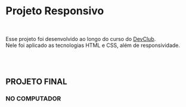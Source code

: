<h1>Projeto Responsivo</h1>
<br>
<p>Esse projeto foi desenvolvido ao longo do curso do <a href="https://rodolfomori.com.br/devclub/">DevClub</a>. 
<br> Nele foi aplicado as tecnologias HTML e CSS, além de responsividade.</p>
<br>
<br>
<h2>PROJETO FINAL</h2>
<h3>NO COMPUTADOR</h3>
<img src=">
